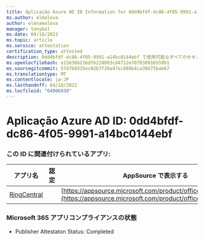 ```yaml
---
title: Aplicação Azure AD ID Information for 0dd4bfdf-dc86-4f05-9991-a14bc0144ebf
ms.author: elmalova
author: elenamalova
manager: tonybal
ms.date: 04/18/2022
ms.topic: article
ms.service: attestation
certification_type: attested
description: 0dd4bfdf-dc86-4f05-9991-a14bc0144ebf で使用可能なすべてのセキュリティとコンプライアンス情報。
ms.openlocfilehash: e15636b216dfb228093cd4712e707030916559b1
ms.sourcegitcommit: 57d7b0335ec02b7f20a47ec888b4ca39d75bab67
ms.translationtype: MT
ms.contentlocale: ja-JP
ms.lasthandoff: 04/18/2022
ms.locfileid: "64906930"
---
```

# <a name="azure-app-id-0dd4bfdf-dc86-4f05-9991-a14bc0144ebf"></a>Aplicação Azure AD ID: 0dd4bfdf-dc86-4f05-9991-a14bc0144ebf


### <a name="apps-associated-with-this-id"></a>この ID に関連付けられているアプリ:
| **アプリ名** | **認定** | **AppSource で表示する** |
|--------------|---------------|-----------------------|
| [RingCentral](../forward/WA200000135.md) |  | [https://appsource.microsoft.com/product/office/WA200000135](https://appsource.microsoft.com/product/office/WA200000135) |

### <a name="microsoft-365-app-compliance-status"></a>Microsoft 365 アプリコンプライアンスの状態
- Publisher Attestaton Status: Completed
